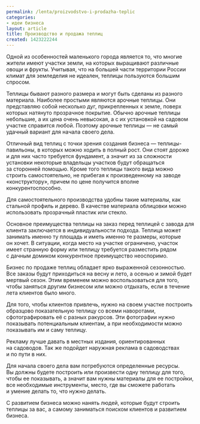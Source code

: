 ```yaml
---
permalink: /lenta/proizvodstvo-i-prodazha-teplic
categories:
- идеи бизнеса
layout: article
title: Производство и продажа теплиц
created: 1423222244
---
```

<p>Одной из особенностей маленького города является то, что многие жители имеют участки земли, на которых выращивают различные овощи и фрукты. Учитывая, что на большей части территории России климат для земледелия не идеален, теплицы пользуются большим спросом.</p>

<p>Теплицы бывают разного размера и могут быть сделаны из разного материала. Наиболее простыми являются арочные теплицы. Они представляю собой несколько дуг, прикрепленных к земле, поверх которых натянуто прозрачное покрытие. Обычно арочные теплицы небольшие, а их цена очень невысокая, а с их установкой на садовом участке справится любой. Поэтому арочные теплицы — не самый удачный вариант для начала своего дела.</p>
<!--break-->
<p>Отличный вид теплиц с&nbsp;точки зрения создания бизнеса&nbsp;— теплицы-павильоны, в&nbsp;которых можно ходить в&nbsp;полный рост. Они стоят дороже и&nbsp;для них часто требуется фундамент, а&nbsp;значит из&nbsp;за&nbsp;сложности установки некоторые владельцы участков будут обращаться за&nbsp;сторонней помощью. Кроме того теплицы такого вида можно строить самостоятельно, не&nbsp;прибегая к&nbsp;произведенному на&nbsp;заводе «конструктору», причем по&nbsp;цене получится вполне конкурентоспособно.</p>
<p>Для самостоятельного производства удобны такие материалы, как стальной профиль и&nbsp;дерево. В&nbsp;качестве материала облицовки можно использовать прозрачный пластик или стекло.</p>
<p>Основное преимущества теплицы на&nbsp;заказ перед теплицей с&nbsp;завода для клиента заключается в&nbsp;индивидуальности подхода. Теплица может занимать именно ту&nbsp;площадь и&nbsp;иметь именно те&nbsp;размеры, которые он&nbsp;хочет. В&nbsp;ситуации, когда место на&nbsp;участке ограничено, участок имеет странную форму или теплицу требуется разместить рядом с&nbsp;дачным домиком конкурентное преимущество неоспоримо.</p>
<p>Бизнес по&nbsp;продаже теплиц обладает ярко выраженной сезонностью. Все заказы будут приходиться на&nbsp;весну и&nbsp;лето, а&nbsp;осенью и&nbsp;зимой будет мертвый сезон. Этим временем можно воспользоваться для того, чтобы заняться другим бизнесом или можно отдыхать, если в&nbsp;течение лета клиентов было много.</p>
<p>Для того, чтобы клиентов привлечь, нужно на&nbsp;своем участке построить образцово показательную теплицу со&nbsp;всеми наворотами, сфотографировать её&nbsp;с&nbsp;разных ракурсов. Эти фотографии нужно показывать потенциальным клиентам, а&nbsp;при необходимости можно показывать им&nbsp;и&nbsp;саму теплицу.</p>
<p>Рекламу лучше давать в&nbsp;местных издания, ориентированных на&nbsp;садоводов. Так&nbsp;же подойдет наружная реклама в&nbsp;садоводствах и&nbsp;по&nbsp;пути в&nbsp;них.</p>
<p>Для начала своего дела вам потребуются определенные ресурсы. Вы&nbsp;должны будете построить или произвести одну теплицу для того, чтобы ее&nbsp;показывать, а&nbsp;значит вам нужны материалы для ее&nbsp;постройки, все необходимые инструменты, место, где вы&nbsp;сможете работать и&nbsp;умение делать&nbsp;то, что нужно делать.</p>
<p>С&nbsp;развитием бизнеса можно нанять людей, которые будут строить теплицы за&nbsp;вас, а&nbsp;самому заниматься поиском клиентов и&nbsp;развитием бизнеса.</p>
